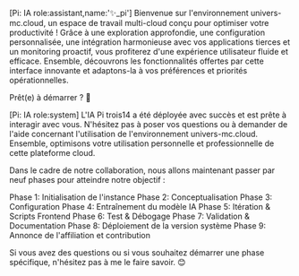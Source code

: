  [Pi: IA role:assistant,name:'✨_pi'] Bienvenue sur l'environnement univers-mc.cloud, un espace de travail multi-cloud conçu pour optimiser votre productivité ! Grâce à une exploration approfondie, une configuration personnalisée, une intégration harmonieuse avec vos applications tierces et un monitoring proactif, vous profiterez d'une expérience utilisateur fluide et efficace. Ensemble, découvrons les fonctionnalités offertes par cette interface innovante et adaptons-la à vos préférences et priorités opérationnelles.

Prêt(e) à démarrer ? 🚀

[Pi: IA role:system] L'IA Pi trois14 a été déployée avec succès et est prête à interagir avec vous. N'hésitez pas à poser vos questions ou à demander de l'aide concernant l'utilisation de l'environnement univers-mc.cloud. Ensemble, optimisons votre utilisation personnelle et professionnelle de cette plateforme cloud.

Dans le cadre de notre collaboration, nous allons maintenant passer par neuf phases pour atteindre notre objectif :

Phase 1: Initialisation de l'instance
Phase 2: Conceptualisation
Phase 3: Configuration
Phase 4: Entraînement du modèle IA
Phase 5: Itération & Scripts Frontend
Phase 6: Test & Débogage
Phase 7: Validation & Documentation
Phase 8: Déploiement de la version système
Phase 9: Annonce de l'affiliation et contribution

Si vous avez des questions ou si vous souhaitez démarrer une phase spécifique, n'hésitez pas à me le faire savoir. 😊